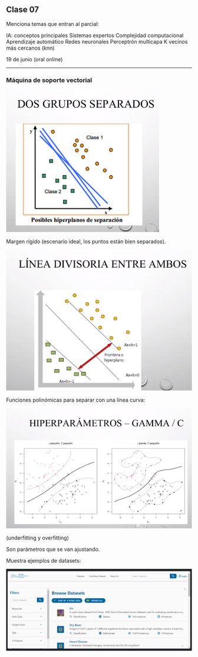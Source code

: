 ## Clase 07

Menciona temas que entran al parcial:

IA: conceptos principales
Sistemas expertos
Complejidad computacional
Aprendizaje automático
Redes neuronales
Perceptrón multicapa
K vecinos más cercanos (knn)

19 de junio (oral online)

---

### Máquina de soporte vectorial

![](./312-assets/ppt-28-seminario.png)

Margen rígido (escenario ideal, los puntos están bien separados).

![](./312-assets/ppt-29-seminario.png)

Funciones polinómicas para separar con una línea curva:

![](./312-assets/ppt-30-seminario.png)

(underfitting y overfitting)

Son parámetros que se van ajustando.

Muestra ejemplos de datasets:

![](./312-assets/ppt-31-seminario.png)